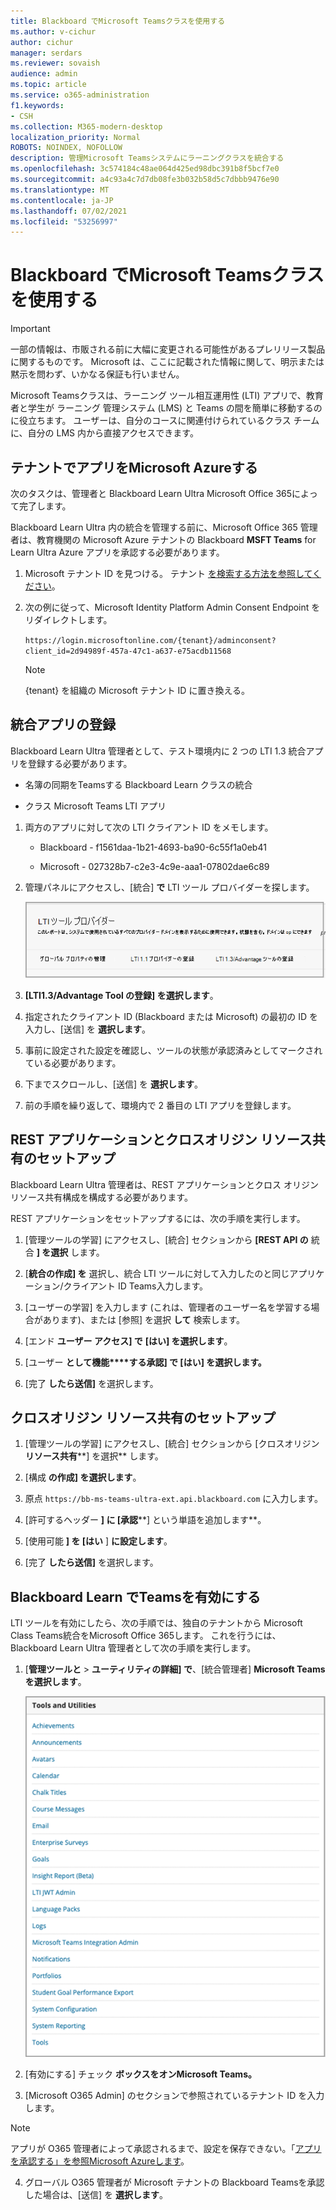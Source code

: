 ```yaml
---
title: Blackboard でMicrosoft Teamsクラスを使用する
ms.author: v-cichur
author: cichur
manager: serdars
ms.reviewer: sovaish
audience: admin
ms.topic: article
ms.service: o365-administration
f1.keywords:
- CSH
ms.collection: M365-modern-desktop
localization_priority: Normal
ROBOTS: NOINDEX, NOFOLLOW
description: 管理Microsoft Teamsシステムにラーニングクラスを統合する
ms.openlocfilehash: 3c574184c48ae064d425ed98dbc391b8f5bcf7e0
ms.sourcegitcommit: a4c93a4c7d7db08fe3b032b58d5c7dbbb9476e90
ms.translationtype: MT
ms.contentlocale: ja-JP
ms.lasthandoff: 07/02/2021
ms.locfileid: "53256997"
---
```

# <a name="use-microsoft-teams-classes-with-blackboard"></a>Blackboard でMicrosoft Teamsクラスを使用する

> [!IMPORTANT]
> 一部の情報は、市販される前に大幅に変更される可能性があるプレリリース製品に関するものです。 Microsoft は、ここに記載された情報に関して、明示または黙示を問わず、いかなる保証も行いません。

Microsoft Teamsクラスは、ラーニング ツール相互運用性 (LTI) アプリで、教育者と学生が ラーニング 管理システム (LMS) と Teams の間を簡単に移動するのに役立ちます。 ユーザーは、自分のコースに関連付けられているクラス チームに、自分の LMS 内から直接アクセスできます。

## <a name="approve-the-app-in-the-microsoft-azure-tenant"></a>テナントでアプリをMicrosoft Azureする

次のタスクは、管理者と Blackboard Learn Ultra Microsoft Office 365によって完了します。

Blackboard Learn Ultra 内の統合を管理する前に、Microsoft Office 365 管理者は、教育機関の Microsoft Azure テナントの Blackboard **MSFT Teams** for Learn Ultra Azure アプリを承認する必要があります。

1. Microsoft テナント ID を見つける。 テナント [を検索する方法を参照してください](/azure/active-directory/fundamentals/active-directory-how-to-find-tenant)。

2. 次の例に従って、Microsoft Identity Platform Admin Consent Endpoint をリダイレクトします。

   `https://login.microsoftonline.com/{tenant}/adminconsent?client_id=2d94989f-457a-47c1-a637-e75acdb11568`

   > [!NOTE]
   > {tenant} を組織の Microsoft テナント ID に置き換える。

## <a name="register-the-integration-apps"></a>統合アプリの登録

Blackboard Learn Ultra 管理者として、テスト環境内に 2 つの LTI 1.3 統合アプリを登録する必要があります。

- 名簿の同期をTeamsする Blackboard Learn クラスの統合

- クラス Microsoft Teams LTI アプリ

1. 両方のアプリに対して次の LTI クライアント ID をメモします。

    - Blackboard - f1561daa-1b21-4693-ba90-6c55f1a0eb41

    - Microsoft - 027328b7-c2e3-4c9e-aaa1-07802dae6c89

2. 管理パネルにアクセスし、[統合] **で** LTI ツール プロバイダーを探します。

   ![これは、[LTI ツール プロバイダー] ダイアログボックスにプロバイダーの一覧が表示されます。](../media/lti-media/lti-tool-providers.png)

3. **[LTI1.3/Advantage Tool の登録] を選択します**。

4. 指定されたクライアント ID (Blackboard または Microsoft) の最初の ID を入力し、[送信] を **選択します**。

5. 事前に設定された設定を確認し、ツールの状態が承認済みとしてマークされている必要があります。

6. 下までスクロールし、[送信] を **選択します**。

7. 前の手順を繰り返して、環境内で 2 番目の LTI アプリを登録します。

## <a name="set-up-the-rest-application-and-cross-origin-resource-sharing"></a>REST アプリケーションとクロスオリジン リソース共有のセットアップ

Blackboard Learn Ultra 管理者は、REST アプリケーションとクロス オリジン リソース共有構成を構成する必要があります。

REST アプリケーションをセットアップするには、次の手順を実行します。

1. [管理ツールの学習] にアクセスし、[統合] セクションから **[REST API の** 統合 **] を選択** します。

2. [**統合の作成] を** 選択し、統合 LTI ツールに対して入力したのと同じアプリケーション/クライアント ID Teams入力します。

3. [ユーザーの学習] を入力します (これは、管理者のユーザー名を学習する場合があります)、または [参照] を選択 **して** 検索します。

4. [エンド **ユーザー アクセス] で** **[はい] を選択します**。

5. [ユーザー **として機能****する承認] で [はい] を選択します。**

6. [完了 **したら送信]** を選択します。

## <a name="set-up-cross-origin-resource-sharing"></a>クロスオリジン リソース共有のセットアップ

1. [管理ツールの学習] にアクセスし、[統合] セクションから [クロスオリジン **リソース共有****] を選択** します。

2. [構成 **の作成] を選択します**。

3. 原点 `https://bb-ms-teams-ultra-ext.api.blackboard.com` に入力します。

4. [許可するヘッダー **] に [承認****] という単語を追加します**。

5. [使用可能 **] を [はい** ] **に設定します**。

6. [完了 **したら送信]** を選択します。

## <a name="enable-class-teams-in-blackboard-learn"></a>Blackboard Learn でTeamsを有効にする

LTI ツールを有効にしたら、次の手順では、独自のテナントから Microsoft Class Teams統合をMicrosoft Office 365します。 これを行うには、Blackboard Learn Ultra 管理者として次の手順を実行します。

1. [**管理ツールと**  >  **ユーティリティの詳細] で**、[統合管理者] **Microsoft Teamsを選択します**。

   ![使用可能なツールの一覧を含むツールとユーティリティ ダイアログ](../media/lti-media/tools-utilities.png)

2. [有効にする] チェック **ボックスをオンMicrosoft Teams。**

3. [Microsoft O365 Admin] のセクションで参照されているテナント ID を入力します。

 > [!NOTE]
 > アプリが O365 管理者によって承認されるまで、設定を保存できない。「[アプリを承認する」を参照Microsoft Azureします](#approve-the-app-in-the-microsoft-azure-tenant)。

4. グローバル O365 管理者が Microsoft テナントの Blackboard Teamsを承認した場合は、[送信] を **選択します**。
